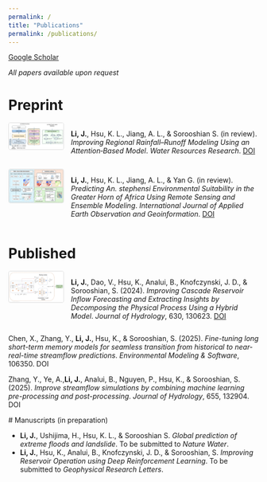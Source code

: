```yaml
---
permalink: /
title: "Publications"
permalink: /publications/
---
```

[Google Scholar](https://scholar.google.com/citations?user=hjCN9ccAAAAJ&hl=en)

_All papers available upon request_


# Preprint

<div style="display:flex;align-items:flex-start;margin-bottom:1em;">
  <img src="/images/Attention paper.png" style="width:110px;margin-right:14px;border:1px solid #ddd;border-radius:4px;">
  <p><strong>Li, J.</strong>, Hsu, K. L., Jiang, A. L., &amp; Sorooshian S. (in review). <em>Improving Regional Rainfall–Runoff Modeling Using an Attention‑Based Model</em>. <em>Water Resources Research</em>. <a href="https://doi.org/10.22541/essoar.174690684.43716119/v1">DOI</a></p>
</div>

<div style="display:flex;align-items:flex-start;margin-bottom:1em;">
  <img src="/images/Suitability paper.png" style="width:110px;margin-right:14px;border:1px solid #ddd;border-radius:4px;">
  <p><strong>Li, J.</strong>, Hsu, K. L., Jiang, A. L., &amp; Yan G. (in review). <em>Predicting <i>An. stephensi</i> Environmental Suitability in the Greater Horn of Africa Using Remote Sensing and Ensemble Modeling</em>. <em>International Journal of Applied Earth Observation and Geoinformation</em>. <a href="https://doi.org/10.2139/ssrn.5218877">DOI</a></p>
</div>

# Published

<div style="display:flex;align-items:flex-start;margin-bottom:1em;">
  <img src="/images/Reservoir paper.png" style="width:110px;margin-right:14px;border:1px solid #ddd;border-radius:4px;">
  <p><strong>Li, J.</strong>, Dao, V., Hsu, K., Analui, B., Knofczynski, J. D., &amp; Sorooshian, S. (2024). <em>Improving Cascade Reservoir Inflow Forecasting and Extracting Insights by Decomposing the Physical Process Using a Hybrid Model</em>. <em>Journal of Hydrology</em>, 630, 130623. <a href="https://doi.org/10.1016/j.jhydrol.2024.130623">DOI</a></p>
</div>

<div style="margin-bottom:1em;">
  Chen, X., Zhang, Y., <strong>Li, J.</strong>, Hsu, K., &amp; Sorooshian, S. (2025). <em>Fine-tuning long short-term memory models for seamless transition from historical to near-real-time streamflow predictions</em>. <em>Environmental Modeling & Software</em>, 106350. DOI
</div>

<div style="margin-bottom:1em;">
  Zhang, Y., Ye, A.,<strong>Li, J.</strong>, Analui, B., Nguyen, P., Hsu, K., &amp; Sorooshian, S. (2025). <em>Improve streamflow simulations by combining machine learning pre-processing and post-processing</em>. <em>Journal of Hydrology</em>, 655, 132904. DOI
</div>
# Manuscripts (in preparation)

- **Li, J.**,  Ushijima, H., Hsu, K. L., & Sorooshian S. *Global prediction of extreme floods and landslide*. To be submitted to *Nature Water*.
- **Li, J.**, Hsu, K., Analui, B., Knofczynski, J. D., & Sorooshian, S. *Improving Reservoir Operation using Deep Reinforcement Learning*. To be submitted to *Geophysical Research Letters*.
